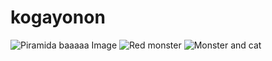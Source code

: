 # kogayonon
 ![Piramida baaaaa Image](https://github.com/izecheru/kogayonon/blob/main/image/piramida.png)
 ![Red monster](https://github.com/izecheru/kogayonon/blob/main/image/red_monster.png)
 ![Monster and cat](https://github.com/izecheru/kogayonon/blob/main/image/monster_and_cat.png)
